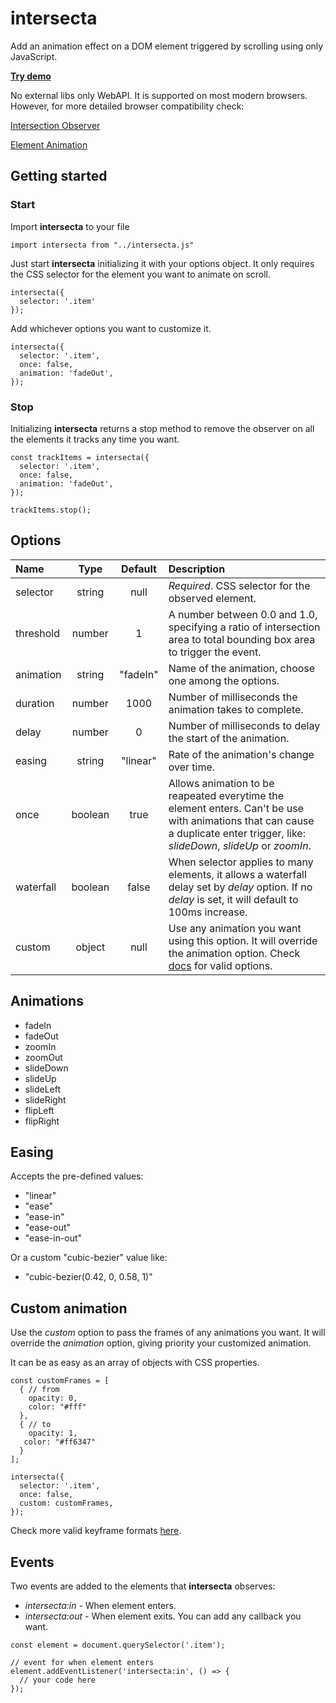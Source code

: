 # intersecta
Add an animation effect on a DOM element triggered by scrolling using only JavaScript.

[**Try demo**](https://satirama.github.io/intersecta/)

No external libs only WebAPI. It is supported on most modern browsers.
However, for more detailed browser compatibility check:

[Intersection Observer](https://developer.mozilla.org/en-US/docs/Web/API/IntersectionObserver#Browser_compatibility)

[Element Animation](https://developer.mozilla.org/en-US/docs/Web/API/Element/animate#Browser_compatibility)
## Getting started
### Start
Import **intersecta** to your file
```
import intersecta from "../intersecta.js"
```
Just start **intersecta** initializing it with your options object. It only requires the CSS selector for the element you want to animate on scroll. 
```
intersecta({
  selector: '.item'
});
```
Add whichever options you want to customize it.
```
intersecta({
  selector: '.item',
  once: false,
  animation: 'fadeOut',
});
```
### Stop
Initializing **intersecta** returns a stop method to remove the observer on all the elements it tracks any time you want.
```
const trackItems = intersecta({
  selector: '.item',
  once: false,
  animation: 'fadeOut',
});

trackItems.stop();
```

## Options
| Name        | Type        | Default     | Description  |
| :---        |    :----:   |    :----:   | :---         |
| selector    | string      | null        | *Required*. CSS selector for the observed element. |
| threshold   | number      | 1           | A number between 0.0 and 1.0, specifying a ratio of intersection area to total bounding box area to trigger the event.
| animation   | string      | "fadeIn"    | Name of the animation, choose one among the options.
| duration    | number      | 1000        | Number of milliseconds the animation takes to complete.
| delay       | number      | 0           | Number of milliseconds to delay the start of the animation.
| easing      | string      | "linear"      | Rate of the animation's change over time.
| once        | boolean     | true          | Allows animation to be reapeated everytime the element enters. Can't be use with animations that can cause a duplicate enter trigger, like: *slideDown*, *slideUp* or *zoomIn*.
| waterfall   | boolean     | false         | When selector applies to many elements, it allows a waterfall delay set by *delay* option. If no *delay* is set, it will default to 100ms increase.
| custom      | object      | null          | Use any animation you want using this option. It will override the animation option. Check [docs](https://developer.mozilla.org/en-US/docs/Web/API/Web_Animations_API/Keyframe_Formats) for valid options.

## Animations
* fadeIn
* fadeOut
* zoomIn
* zoomOut
* slideDown
* slideUp
* slideLeft
* slideRight
* flipLeft
* flipRight

## Easing
Accepts the pre-defined values:
* "linear"
* "ease"
* "ease-in"
* "ease-out"
* "ease-in-out"

Or a custom "cubic-bezier" value like:
* "cubic-bezier(0.42, 0, 0.58, 1)"

## Custom animation
Use the *custom* option to pass the frames of any animations you want. It will override the *animation* option, giving priority your customized animation. 

It can be as easy as an array of objects with CSS properties.
```
const customFrames = [ 
  { // from
    opacity: 0,
    color: "#fff"
  }, 
  { // to
    opacity: 1,
​   color: "#ff6347"
  }
];

intersecta({
  selector: '.item',
  once: false,
  custom: customFrames,
});
```
Check more valid keyframe formats [here](https://developer.mozilla.org/en-US/docs/Web/API/Web_Animations_API/Keyframe_Formats).

## Events
Two events are added to the elements that **intersecta** observes:
* *intersecta:in* - When element enters.
* *intersecta:out* - When element exits.
You can add any callback you want.
```
const element = document.querySelector('.item');

// event for when element enters
element.addEventListener('intersecta:in', () => {
  // your code here
});
```
